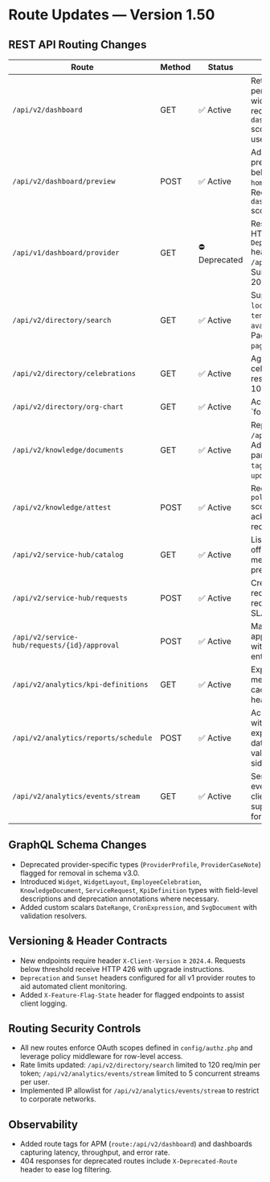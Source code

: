 # Route Updates — Version 1.50

## REST API Routing Changes
| Route | Method | Status | Notes |
| --- | --- | --- | --- |
| `/api/v2/dashboard` | GET | ✅ Active | Returns personalised widget payloads; requires `dashboard.view` scope. Caches per user for 120s. |
| `/api/v2/dashboard/preview` | POST | ✅ Active | Admin-only preview endpoint behind `adaptive-home-preview` flag. Requires `dashboard.preview` scope. |
| `/api/v1/dashboard/provider` | GET | ⛔ Deprecated | Responds with HTTP 410 and `Deprecation` header pointing to `/api/v2/dashboard`. Sunset 30 Jun 2024. |
| `/api/v2/directory/search` | GET | ✅ Active | Supports filters `location`, `skill`, `tenure`, `availability`. Paginates using `page` and `per_page`. |
| `/api/v2/directory/celebrations` | GET | ✅ Active | Aggregates HRIS celebration events; results limited to 100 per request. |
| `/api/v2/directory/org-chart` | GET | ✅ Active | Accepts `format=tree|svg|png`. Default `tree` returning hierarchical JSON. |
| `/api/v2/knowledge/documents` | GET | ✅ Active | Replaces `/api/v1/knowledge`. Adds query params `category`, `tag`, `updated_after`. |
| `/api/v2/knowledge/attest` | POST | ✅ Active | Requires `policy_attest` scope; returns acknowledgement receipt ID. |
| `/api/v2/service-hub/catalog` | GET | ✅ Active | Lists service offerings with SLA metadata and prerequisites. |
| `/api/v2/service-hub/requests` | POST | ✅ Active | Creates service request; returns request ID and SLA commitments. |
| `/api/v2/service-hub/requests/{id}/approval` | POST | ✅ Active | Maker-checker approval endpoint with audit log entry creation. |
| `/api/v2/analytics/kpi-definitions` | GET | ✅ Active | Exposes KPI metadata; includes caching and ETag headers. |
| `/api/v2/analytics/reports/schedule` | POST | ✅ Active | Accepts payload with cron expression and dataset ID; validated server-side. |
| `/api/v2/analytics/events/stream` | GET | ✅ Active | Server-sent events stream; client must support heartbeat for keep-alive. |

## GraphQL Schema Changes
- Deprecated provider-specific types (`ProviderProfile`, `ProviderCaseNote`) flagged for removal in schema v3.0.
- Introduced `Widget`, `WidgetLayout`, `EmployeeCelebration`, `KnowledgeDocument`, `ServiceRequest`, `KpiDefinition` types with field-level descriptions and deprecation annotations where necessary.
- Added custom scalars `DateRange`, `CronExpression`, and `SvgDocument` with validation resolvers.

## Versioning & Header Contracts
- New endpoints require header `X-Client-Version` ≥ `2024.4`. Requests below threshold receive HTTP 426 with upgrade instructions.
- `Deprecation` and `Sunset` headers configured for all v1 provider routes to aid automated client monitoring.
- Added `X-Feature-Flag-State` header for flagged endpoints to assist client logging.

## Routing Security Controls
- All new routes enforce OAuth scopes defined in `config/authz.php` and leverage policy middleware for row-level access.
- Rate limits updated: `/api/v2/directory/search` limited to 120 req/min per token; `/api/v2/analytics/events/stream` limited to 5 concurrent streams per user.
- Implemented IP allowlist for `/api/v2/analytics/events/stream` to restrict to corporate networks.

## Observability
- Added route tags for APM (`route:/api/v2/dashboard`) and dashboards capturing latency, throughput, and error rate.
- 404 responses for deprecated routes include `X-Deprecated-Route` header to ease log filtering.
